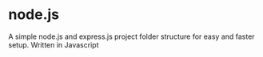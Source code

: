 # node.js
A simple node.js  and express.js project folder structure for easy and faster setup. Written in Javascript
